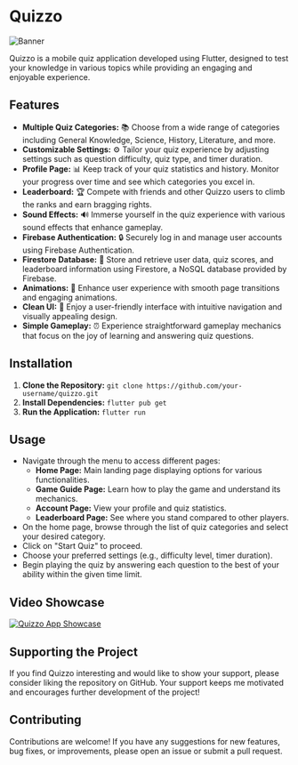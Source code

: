 # Quizzo
![Banner](https://github.com/aconitum001/Quizzo-flutter-Project/assets/141423029/60e27455-8480-4335-b053-a55a25ccdb6c)

Quizzo is a mobile quiz application developed using Flutter, designed to test your knowledge in various topics while providing an engaging and enjoyable experience.

## Features

- **Multiple Quiz Categories:** 📚 Choose from a wide range of categories including General Knowledge, Science, History, Literature, and more.
- **Customizable Settings:** ⚙️ Tailor your quiz experience by adjusting settings such as question difficulty, quiz type, and timer duration.
- **Profile Page:** 📊 Keep track of your quiz statistics and history. Monitor your progress over time and see which categories you excel in.
- **Leaderboard:** 🏆 Compete with friends and other Quizzo users to climb the ranks and earn bragging rights.
- **Sound Effects:** 🔊 Immerse yourself in the quiz experience with various sound effects that enhance gameplay.
- **Firebase Authentication:** 🔒 Securely log in and manage user accounts using Firebase Authentication.
- **Firestore Database:** 💾 Store and retrieve user data, quiz scores, and leaderboard information using Firestore, a NoSQL database provided by Firebase.
- **Animations:** 🎉 Enhance user experience with smooth page transitions and engaging animations.
- **Clean UI:** 🎨 Enjoy a user-friendly interface with intuitive navigation and visually appealing design.
- **Simple Gameplay:** ⏰ Experience straightforward gameplay mechanics that focus on the joy of learning and answering quiz questions.


## Installation

1. **Clone the Repository:** `git clone https://github.com/your-username/quizzo.git`
2. **Install Dependencies:** `flutter pub get`
3. **Run the Application:** `flutter run`

## Usage

- Navigate through the menu to access different pages:
  - **Home Page:** Main landing page displaying options for various functionalities.
  - **Game Guide Page:** Learn how to play the game and understand its mechanics.
  - **Account Page:** View your profile and quiz statistics.
  - **Leaderboard Page:** See where you stand compared to other players.
- On the home page, browse through the list of quiz categories and select your desired category.
- Click on "Start Quiz" to proceed.
- Choose your preferred settings (e.g., difficulty level, timer duration).
- Begin playing the quiz by answering each question to the best of your ability within the given time limit.

## Video Showcase

[![Quizzo App Showcase](https://github.com/aconitum001/Quizzo-flutter-Project/assets/141423029/7fc4dfb2-a41e-4a4f-8114-4b87cd5ccb15)](https://www.youtube.com/watch?v=cLX2DUcYmgg)

## Supporting the Project

If you find Quizzo interesting and would like to show your support, please consider liking the repository on GitHub. Your support keeps me motivated and encourages further development of the project!

## Contributing

Contributions are welcome! If you have any suggestions for new features, bug fixes, or improvements, please open an issue or submit a pull request.

